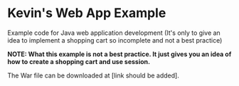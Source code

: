 Kevin's Web App Example
=======================

Example code for Java web application development (It's only to give an idea to implement a shopping cart so incomplete and not a best practice)

**NOTE: What this example is not a best practice. It just gives you an idea of how to create a shopping cart and use session.**

The War file can be downloaded at [link should be added].